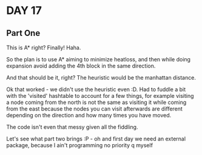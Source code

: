 # DAY 17

## Part One
This is A\* right? Finally! Haha.

So the plan is to use A\* aiming to minimize heatloss, and then while doing expansion avoid adding the 4th block in the same direction.

And that should be it, right? The heuristic would be the manhattan distance.


Ok that worked - we didn't use the heuristic even :D.
Had to fuddle a bit with the 'visited' hashtable to account for a few things, for example
visiting a node coming from the north is not the same as visiting it while coming from the east
because the nodes you can visit afterwards are different depending on the direction and how many
times you have moved.

The code isn't even that messy given all the fiddling.

Let's see what part two brings :P - oh and first day we need an external package, because I ain't programming no priority q myself
